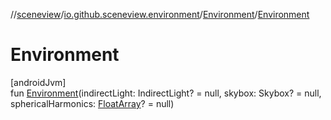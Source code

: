 //[sceneview](../../../index.md)/[io.github.sceneview.environment](../index.md)/[Environment](index.md)/[Environment](-environment.md)

# Environment

[androidJvm]\
fun [Environment](-environment.md)(indirectLight: IndirectLight? = null, skybox: Skybox? = null, sphericalHarmonics: [FloatArray](https://kotlinlang.org/api/latest/jvm/stdlib/kotlin/-float-array/index.html)? = null)
